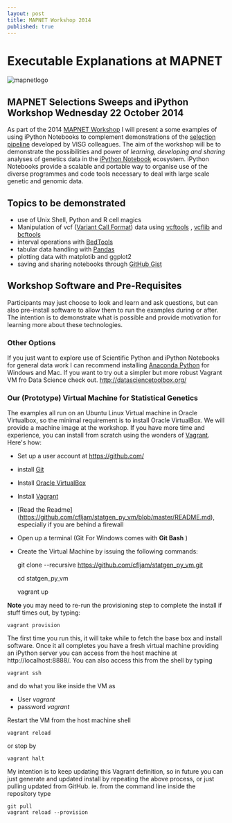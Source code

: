 ```yaml
---
layout: post
title: MAPNET Workshop 2014
published: true
---
```


# Executable Explanations at MAPNET

![mapnetlogo](http://www.visg.co.nz/images/mapnet.jpg)

## MAPNET Selections Sweeps and iPython Workshop Wednesday 22 October 2014 

As part of the 2014 [MAPNET Workshop](http://www.agresearch.co.nz/news/events/Pages/MAPNET.aspx) I will present a  some examples of using iPython Notebooks to complement demonstrations of the [selection pipeline](http://www.ncbi.nlm.nih.gov/pmc/articles/PMC4144660/) developed by VISG colleagues.
The aim of the workshop will be to demonstrate the possibilities and power of *learning, developing and sharing*  analyses of genetics data in the [iPython Notebook](http://ipython.org/notebook.html) ecosystem. iPython Notebooks provide a scalable and portable way to organise use of the diverse programmes and code tools necessary to deal with large scale genetic and genomic data. 

## Topics to be demonstrated

- use of Unix Shell, Python and R cell magics 
- Manipulation of vcf ([Variant Call Format](http://en.wikipedia.org/wiki/Variant_Call_Format)) data using [vcftools](http://vcftools.sourceforge.net/) , [vcflib](https://github.com/ekg/vcflib) and [bcftools](http://samtools.github.io/bcftools)
- interval operations with [BedTools](http://bedtools.readthedocs.org/en/latest/)
- tabular data handling with [Pandas](http://pandas.pydata.org/pandas-docs/stable/index.html)
- plotting data with matplotib and ggplot2
- saving and sharing notebooks through [GitHub Gist](https://gist.github.com/) 

## Workshop Software and Pre-Requisites 

Participants may just choose to look and learn and ask questions, but can also pre-install software to allow them to run the examples during or after. The intention is to demonstrate what is possible and provide motivation for learning more about these technologies.  
### Other Options
If you just want to explore use of Scientific Python and iPython Notebooks for general data work I can recommend  installing [Anaconda Python](https://store.continuum.io/cshop/anaconda/) for Windows and Mac. If you want to try out a simpler but more robust Vagrant VM fro Data Science check out.  http://datasciencetoolbox.org/

### Our (Prototype) Virtual Machine for Statistical Genetics

The examples all run on an Ubuntu Linux Virtual machine in Oracle Virtualbox, so the minimal requirement is to install Oracle VirtualBox. We will provide a machine image at the workshop. 
If you have more time and experience, you can install from scratch using the wonders of [Vagrant](https://www.vagrantup.com/). Here's how:

- Set up a user account at https://github.com/
- install [Git](http://git-scm.com/)
- Install [Oracle VirtualBox](https://www.virtualbox.org/)
- Install [Vagrant](https://www.vagrantup.com/)
- [Read the Readme] (https://github.com/cfljam/statgen_py_vm/blob/master/README.md), especially if you are behind a firewall
- Open up a terminal (Git For Windows comes with **Git Bash** ) 
- Create the Virtual Machine by issuing the following commands:

    git clone --recursive  https://github.com/cfljam/statgen_py_vm.git

    cd statgen_py_vm
    
    vagrant up
    
**Note** you may need to re-run the provisioning step to complete the install if stuff times out, by typing:

	vagrant provision

The first time you run this, it will take  while to fetch the base box and install software. Once it all completes you have a fresh virtual machine providing an iPython server you can access from the host machine at http://localhost:8888/. You can also access this from the shell by typing

    vagrant ssh


and do what you like inside the VM as 

- User *vagrant* 
- password *vagrant*

Restart the VM from the host machine shell 

	vagrant reload

or stop by

	vagrant halt

My  intention is to keep updating this Vagrant definition, so in future you can just generate and updated install by repeating the above process, or just pulling updated from GitHub. ie. from the command line inside the repository type

	git pull 
    vagrant reload --provision
    
	